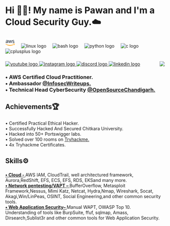 <h1 align="left">Hi 👋🏻! My name is Pawan and I'm a Cloud Security Guy.☁️</h1>

###

<div align="left">
  <img src="https://github.com/devicons/devicon/blob/v2.16.0/icons/amazonwebservices/amazonwebservices-original-wordmark.svg" height="30" alt="amazonwebservices logo"  />
  <img width="12" />
  <img src="https://cdn.jsdelivr.net/gh/devicons/devicon/icons/linux/linux-original.svg" height="30" alt="linux logo"  />
  <img width="12" />
  <img src="https://cdn.jsdelivr.net/gh/devicons/devicon/icons/bash/bash-original.svg" height="30" alt="bash logo"  />
  <img width="12" />
  <img src="https://cdn.jsdelivr.net/gh/devicons/devicon/icons/python/python-original.svg" height="30" alt="python logo"  />
  <img width="12" />
  <img src="https://cdn.jsdelivr.net/gh/devicons/devicon/icons/c/c-original.svg" height="30" alt="c logo"  />
  <img width="12" />
  <img src="https://cdn.jsdelivr.net/gh/devicons/devicon/icons/cplusplus/cplusplus-original.svg" height="30" alt="cplusplus logo"  />
</div>

###
<img align="right" height="170" src="https://github.com/AlienwareSec/AlienwareSec/blob/main/cyber-attack-.gif"  />



###

<div align="left">
  <a href="https://www.youtube.com/@AlienwareSec/videos" target="_blank">
    <img src="https://img.shields.io/static/v1?message=Youtube&logo=youtube&label=&color=FF0000&logoColor=white&labelColor=&style=for-the-badge" height="28" alt="youtube logo"  />
  </a>
  <a href="https://www.instagram.com/alienwaresec/" target="_blank">
    <img src="https://img.shields.io/static/v1?message=Instagram&logo=instagram&label=&color=E4405F&logoColor=white&labelColor=&style=for-the-badge" height="28" alt="instagram logo"  />
  </a>
  <a href="https://discord.com/users/alienwaresec" target="_blank">
    <img src="https://img.shields.io/static/v1?message=Discord&logo=discord&label=&color=7289DA&logoColor=white&labelColor=&style=for-the-badge" height="28" alt="discord logo"  />
  </a>
  <a href="https://www.linkedin.com/in/pawanngambhir/" target="_blank">
    <img src="https://img.shields.io/static/v1?message=LinkedIn&logo=linkedin&label=&color=0077B5&logoColor=white&labelColor=&style=for-the-badge" height="28" alt="linkedin logo"  />
  </a>
</div>

###

<!--<h3 align="left">• AWS Certified Cloud Practitioner.<br> • Ambassador @InfosecWriteups.<br> • Technical Head CyberSecurity @OpenSourceChandigarh</h3>-->
<h3 align="left">
  • AWS Certified Cloud Practitioner.<br>
  • Ambassador <a href="https://infosecwriteups.com/" target="_blank"> @InfosecWriteups.</a><br>
  • Technical Head CyberSecurity <a href="https://www.linkedin.com/company/open-source-chandigarh/?originalSubdomain=in" target="_blank"> @OpenSourceChandigarh.</a>
</h3>


###

<h2 align="left">Achievements🏆</h2>

###

<p align="left">• Certified Practical Ethical Hacker.<br>• Successfully Hacked And Secured Chitkara University. <br>• Hacked into 50+ Portswigger labs.<br>• Solved over 100 rooms on <a href="https://tryhackme.com/p/AlienwareSec" target="_blank">
Tryhackme.</a><br>• 4x Tryhackme Certificates.</p>

###

<h2 align="left">Skills⚙️</h2>

###

<p align="left"><b><u>• Cloud - </u></b>AWS IAM, CloudTrail, well architectured framework, Aurora,RedShift, EFS, ECS, EFS, RDS, EKSand many more.<br><u><b>• Network pentesting/VAPT – </b></u>BufferOverflow, Metasploit Framework,Nessus, Mimi Katz, Netcat, Hydra,Nmap, Wireshark, Socat, Akagi,Win/LinPeas, OSINT, Social Engineering,and other common security tools.<br><u><b>• Web Application Security– </b></u>Manual WAPT, OWASP Top 10.<br>Understanding of tools like BurpSuite, ffuf, sqlmap, Amass, Dirsearch,Sublist3r and other common tools for Web Application Security.</p>

###

